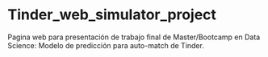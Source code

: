 # Tinder_web_simulator_project
Pagina web para presentación de trabajo final de Master/Bootcamp en Data Science: Modelo de predicción para auto-match de Tinder.
